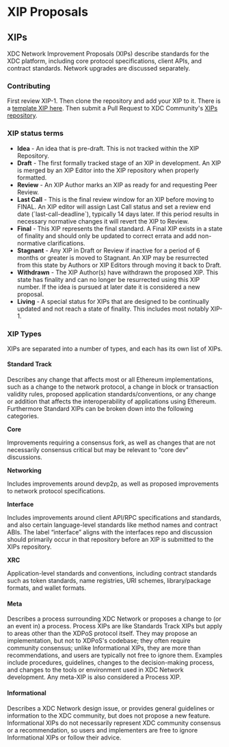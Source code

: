 # XIP Proposals

## XIPs

XDC Network Improvement Proposals (XIPs) describe standards for the XDC platform, including core protocol specifications, client APIs, and contract standards. Network upgrades are discussed separately.

### Contributing

First review XIP-1. Then clone the repository and add your XIP to it. There is a [template XIP here](https://github.com/XDC-Community/XIPs.github.io/blob/main/XIPS/xip-template.md). Then submit a Pull Request to XDC Community's [XIPs repository](https://github.com/XDC-Community/XIPs.github.io/pulls).

### XIP status terms

* **Idea** - An idea that is pre-draft. This is not tracked within the XIP Repository.
* **Draft** - The first formally tracked stage of an XIP in development. An XIP is merged by an XIP Editor into the XIP repository when properly formatted.
* **Review** - An XIP Author marks an XIP as ready for and requesting Peer Review.
* **Last Call** - This is the final review window for an XIP before moving to FINAL. An XIP editor will assign Last Call status and set a review end date (\`last-call-deadline\`), typically 14 days later. If this period results in necessary normative changes it will revert the XIP to Review.
* **Final** - This XIP represents the final standard. A Final XIP exists in a state of finality and should only be updated to correct errata and add non-normative clarifications.
* **Stagnant** - Any XIP in Draft or Review if inactive for a period of 6 months or greater is moved to Stagnant. An XIP may be resurrected from this state by Authors or XIP Editors through moving it back to Draft.
* **Withdrawn** - The XIP Author(s) have withdrawn the proposed XIP. This state has finality and can no longer be resurrected using this XIP number. If the idea is pursued at later date it is considered a new proposal.
* **Living** - A special status for XIPs that are designed to be continually updated and not reach a state of finality. This includes most notably XIP-1.

### XIP Types

XIPs are separated into a number of types, and each has its own list of XIPs.

#### Standard Track

Describes any change that affects most or all Ethereum implementations, such as a change to the network protocol, a change in block or transaction validity rules, proposed application standards/conventions, or any change or addition that affects the interoperability of applications using Ethereum. Furthermore Standard XIPs can be broken down into the following categories.

**Core**

Improvements requiring a consensus fork, as well as changes that are not necessarily consensus critical but may be relevant to “core dev” discussions.

**Networking**

Includes improvements around devp2p, as well as proposed improvements to network protocol specifications.

**Interface**

Includes improvements around client API/RPC specifications and standards, and also certain language-level standards like method names and contract ABIs. The label “interface” aligns with the interfaces repo and discussion should primarily occur in that repository before an XIP is submitted to the XIPs repository.

**XRC**

Application-level standards and conventions, including contract standards such as token standards, name registries, URI schemes, library/package formats, and wallet formats.

#### Meta

Describes a process surrounding XDC Network or proposes a change to (or an event in) a process. Process XIPs are like Standards Track XIPs but apply to areas other than the XDPoS protocol itself. They may propose an implementation, but not to XDPoS's codebase; they often require community consensus; unlike Informational XIPs, they are more than recommendations, and users are typically not free to ignore them. Examples include procedures, guidelines, changes to the decision-making process, and changes to the tools or environment used in XDC Network development. Any meta-XIP is also considered a Process XIP.

#### Informational

Describes a XDC Network design issue, or provides general guidelines or information to the XDC community, but does not propose a new feature. Informational XIPs do not necessarily represent XDC community consensus or a recommendation, so users and implementers are free to ignore Informational XIPs or follow their advice.
